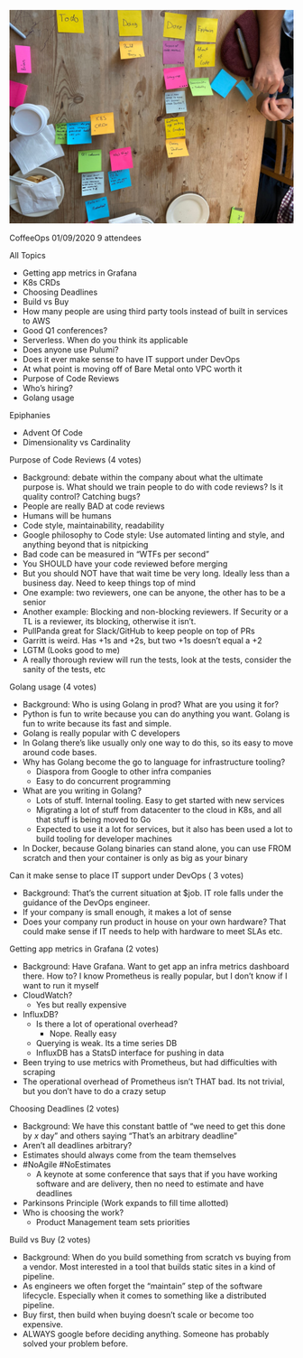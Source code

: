 ![Our Board](images/2020.01.09.png)

CoffeeOps 01/09/2020
9 attendees

All Topics
- Getting app metrics in Grafana
- K8s CRDs
- Choosing Deadlines
- Build vs Buy
- How many people are using third party tools instead of built in services to AWS
- Good Q1 conferences?
- Serverless. When do you think its applicable
- Does anyone use Pulumi?
- Does it ever make sense to have IT support under DevOps
- At what point is moving off of Bare Metal onto VPC worth it
- Purpose of Code Reviews
- Who’s hiring?
- Golang usage

Epiphanies
- Advent Of Code
- Dimensionality vs Cardinality

Purpose of Code Reviews (4 votes)
- Background: debate within the company about what the ultimate purpose is. What should we train people to do with code reviews? Is it quality control? Catching bugs?
- People are really BAD at code reviews
- Humans will be humans
- Code style, maintainability, readability
- Google philosophy to Code style: Use automated linting and style, and anything beyond that is nitpicking
- Bad code can be measured in “WTFs per second”
- You SHOULD have your code reviewed before merging
- But you should NOT have that wait time be very long. Ideally less than a business day. Need to keep things top of mind
- One example: two reviewers, one can be anyone, the other has to be a senior
- Another example: Blocking and non-blocking reviewers. If Security or a TL is a reviewer, its blocking, otherwise it isn’t.
- PullPanda great for Slack/GitHub to keep people on top of PRs
- Garritt is weird. Has +1s and +2s, but two +1s doesn’t equal a +2
- LGTM (Looks good to me)
- A really thorough review will run the tests, look at the tests, consider the sanity of the tests, etc

Golang usage (4 votes)
- Background: Who is using Golang in prod? What are you using it for?
- Python is fun to write because you can do anything you want. Golang is fun to write because its fast and simple.
- Golang is really popular with C developers
- In Golang there’s like usually only one way to do this, so its easy to move around code bases.
- Why has Golang become the go to language for infrastructure tooling?
    - Diaspora from Google to other infra companies
    - Easy to do concurrent programming
- What are you writing in Golang?
    - Lots of stuff. Internal tooling. Easy to get started with new services
    - Migrating a lot of stuff from datacenter to the cloud in K8s, and all that stuff is being moved to Go
    - Expected to use it a lot for services, but it also has been used a lot to build tooling for developer machines
- In Docker, because Golang binaries can stand alone, you can use FROM scratch and then your container is only as big as your binary

Can it make sense to place IT support under DevOps ( 3 votes)
- Background: That’s the current situation at $job. IT role falls under the guidance of the DevOps engineer. 
- If your company is small enough, it makes a lot of sense
- Does your company run product in house on your own hardware? That could make sense if IT needs to help with hardware to meet SLAs etc.


Getting app metrics in Grafana (2 votes)
- Background: Have Grafana. Want to get app an infra metrics dashboard there. How to? I know Prometheus is really popular, but I don’t know if I want to run it myself
- CloudWatch? 
    - Yes but really expensive
- InfluxDB?
    - Is there a lot of operational overhead?
        - Nope. Really easy
    - Querying is weak. Its a time series DB
    - InfluxDB has a StatsD interface for pushing in data
- Been trying to use metrics with Prometheus, but had difficulties with scraping
- The operational overhead of Prometheus isn’t THAT bad. Its not trivial, but you don’t have to do a crazy setup

Choosing Deadlines (2 votes)
- Background: We have this constant battle of “we need to get this done by _x_ day” and others saying “That’s an arbitrary deadline”
- Aren’t all deadlines arbitrary?
- Estimates should always come from the team themselves
- #NoAgile #NoEstimates
    - A keynote at some conference that says that if you have working software and are delivery, then no need to estimate and have deadlines
- Parkinsons Principle (Work expands to fill time allotted)
- Who is choosing the work?
    - Product Management team sets priorities

Build vs Buy (2 votes)
- Background: When do you build something from scratch vs buying from a vendor. Most interested in a tool that builds static sites in a kind of pipeline.
- As engineers we often forget the “maintain” step of the software lifecycle. Especially when it comes to something like a distributed pipeline.
- Buy first, then build when buying doesn’t scale or become too expensive.
- ALWAYS google before deciding anything. Someone has probably solved your problem before.